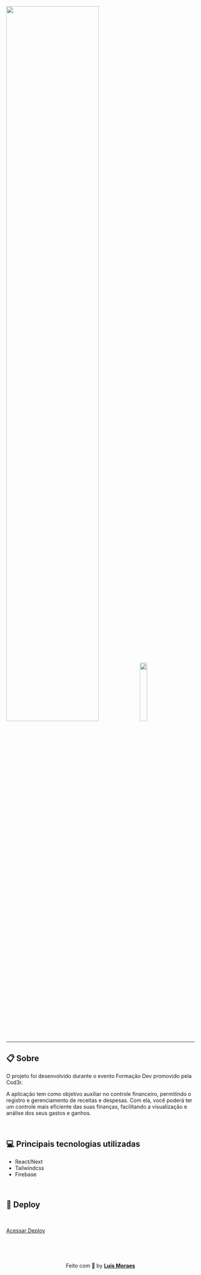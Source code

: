 <img style="margin-bottom:24px; width:70%" src="https://ik.imagekit.io/meaid6cls2/bitcent/Group_5__6I0It-FP.png?updatedAt=1684159623658" />
<img style="margin-bottom:24px; width:20%" src="https://ik.imagekit.io/meaid6cls2/bitcent/Group_6_8xsWwDKuH.png?updatedAt=1684159971187" />

---

## 📋 Sobre

<p>O projeto foi desenvolvido durante o evento Formação Dev promovido pela Cod3r.</p>

<p>A aplicação tem como objetivo auxiliar no controle financeiro, permitindo o registro e gerenciamento de receitas e despesas. Com ela, você poderá ter um controle mais eficiente das suas finanças, facilitando a visualização e análise dos seus gastos e ganhos.</p>


<br />

## 💻 Principais tecnologias utilizadas

- React/Next
- Tailwindcss
- Firebase

<br />

## 🚀 Deploy

<br />

[Acessar Deploy](https://bitcent-eta.vercel.app/)


<br />
<br />

<p align="center" style="padding-top: 15px;">Feito com 💜 by <strong><a href="https://www.linkedin.com/in/luismkm/" target="_blank">Luis Moraes</a></strong> </p>